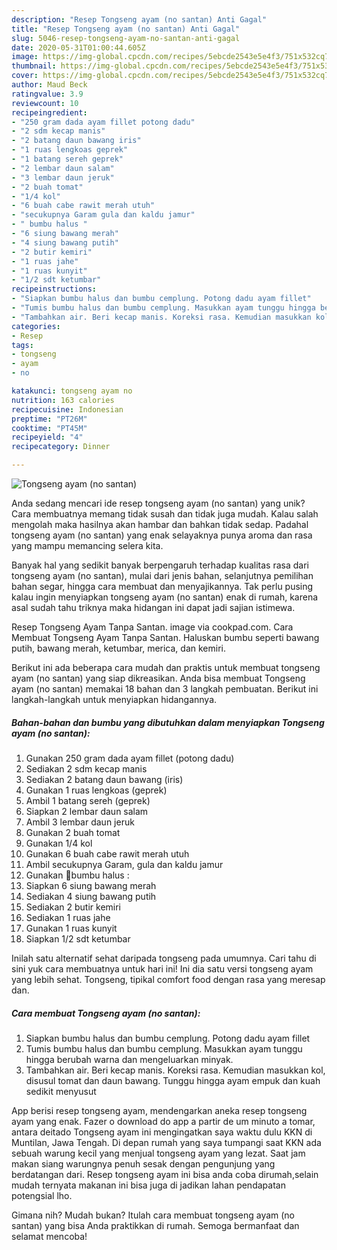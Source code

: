 ```yaml
---
description: "Resep Tongseng ayam (no santan) Anti Gagal"
title: "Resep Tongseng ayam (no santan) Anti Gagal"
slug: 5046-resep-tongseng-ayam-no-santan-anti-gagal
date: 2020-05-31T01:00:44.605Z
image: https://img-global.cpcdn.com/recipes/5ebcde2543e5e4f3/751x532cq70/tongseng-ayam-no-santan-foto-resep-utama.jpg
thumbnail: https://img-global.cpcdn.com/recipes/5ebcde2543e5e4f3/751x532cq70/tongseng-ayam-no-santan-foto-resep-utama.jpg
cover: https://img-global.cpcdn.com/recipes/5ebcde2543e5e4f3/751x532cq70/tongseng-ayam-no-santan-foto-resep-utama.jpg
author: Maud Beck
ratingvalue: 3.9
reviewcount: 10
recipeingredient:
- "250 gram dada ayam fillet potong dadu"
- "2 sdm kecap manis"
- "2 batang daun bawang iris"
- "1 ruas lengkoas geprek"
- "1 batang sereh geprek"
- "2 lembar daun salam"
- "3 lembar daun jeruk"
- "2 buah tomat"
- "1/4 kol"
- "6 buah cabe rawit merah utuh"
- "secukupnya Garam gula dan kaldu jamur"
- " bumbu halus "
- "6 siung bawang merah"
- "4 siung bawang putih"
- "2 butir kemiri"
- "1 ruas jahe"
- "1 ruas kunyit"
- "1/2 sdt ketumbar"
recipeinstructions:
- "Siapkan bumbu halus dan bumbu cemplung. Potong dadu ayam fillet"
- "Tumis bumbu halus dan bumbu cemplung. Masukkan ayam tunggu hingga berubah warna dan mengeluarkan minyak."
- "Tambahkan air. Beri kecap manis. Koreksi rasa. Kemudian masukkan kol, disusul tomat dan daun bawang. Tunggu hingga ayam empuk dan kuah sedikit menyusut"
categories:
- Resep
tags:
- tongseng
- ayam
- no

katakunci: tongseng ayam no 
nutrition: 163 calories
recipecuisine: Indonesian
preptime: "PT26M"
cooktime: "PT45M"
recipeyield: "4"
recipecategory: Dinner

---
```



![Tongseng ayam (no santan)](https://img-global.cpcdn.com/recipes/5ebcde2543e5e4f3/751x532cq70/tongseng-ayam-no-santan-foto-resep-utama.jpg)

Anda sedang mencari ide resep tongseng ayam (no santan) yang unik? Cara membuatnya memang tidak susah dan tidak juga mudah. Kalau salah mengolah maka hasilnya akan hambar dan bahkan tidak sedap. Padahal tongseng ayam (no santan) yang enak selayaknya punya aroma dan rasa yang mampu memancing selera kita.

Banyak hal yang sedikit banyak berpengaruh terhadap kualitas rasa dari tongseng ayam (no santan), mulai dari jenis bahan, selanjutnya pemilihan bahan segar, hingga cara membuat dan menyajikannya. Tak perlu pusing kalau ingin menyiapkan tongseng ayam (no santan) enak di rumah, karena asal sudah tahu triknya maka hidangan ini dapat jadi sajian istimewa.

Resep Tongseng Ayam Tanpa Santan. image via cookpad.com. Cara Membuat Tongseng Ayam Tanpa Santan. Haluskan bumbu seperti bawang putih, bawang merah, ketumbar, merica, dan kemiri.


Berikut ini ada beberapa cara mudah dan praktis untuk membuat tongseng ayam (no santan) yang siap dikreasikan. Anda bisa membuat Tongseng ayam (no santan) memakai 18 bahan dan 3 langkah pembuatan. Berikut ini langkah-langkah untuk menyiapkan hidangannya.

<!--inarticleads1-->

##### Bahan-bahan dan bumbu yang dibutuhkan dalam menyiapkan Tongseng ayam (no santan):

1. Gunakan 250 gram dada ayam fillet (potong dadu)
1. Sediakan 2 sdm kecap manis
1. Sediakan 2 batang daun bawang (iris)
1. Gunakan 1 ruas lengkoas (geprek)
1. Ambil 1 batang sereh (geprek)
1. Siapkan 2 lembar daun salam
1. Ambil 3 lembar daun jeruk
1. Gunakan 2 buah tomat
1. Gunakan 1/4 kol
1. Gunakan 6 buah cabe rawit merah utuh
1. Ambil secukupnya Garam, gula dan kaldu jamur
1. Gunakan  🌻bumbu halus :
1. Siapkan 6 siung bawang merah
1. Sediakan 4 siung bawang putih
1. Sediakan 2 butir kemiri
1. Sediakan 1 ruas jahe
1. Gunakan 1 ruas kunyit
1. Siapkan 1/2 sdt ketumbar


Inilah satu alternatif sehat daripada tongseng pada umumnya. Cari tahu di sini yuk cara membuatnya untuk hari ini! Ini dia satu versi tongseng ayam yang lebih sehat. Tongseng, tipikal comfort food dengan rasa yang meresap dan. 

<!--inarticleads2-->

##### Cara membuat Tongseng ayam (no santan):

1. Siapkan bumbu halus dan bumbu cemplung. Potong dadu ayam fillet
1. Tumis bumbu halus dan bumbu cemplung. Masukkan ayam tunggu hingga berubah warna dan mengeluarkan minyak.
1. Tambahkan air. Beri kecap manis. Koreksi rasa. Kemudian masukkan kol, disusul tomat dan daun bawang. Tunggu hingga ayam empuk dan kuah sedikit menyusut


App berisi resep tongseng ayam, mendengarkan aneka resep tongseng ayam yang enak. Fazer o download do app a partir de um minuto a tomar, antara deitado Tongseng ayam ini mengingatkan saya waktu dulu KKN di Muntilan, Jawa Tengah. Di depan rumah yang saya tumpangi saat KKN ada sebuah warung kecil yang menjual tongseng ayam yang lezat. Saat jam makan siang warungnya penuh sesak dengan pengunjung yang berdatangan dari. Resep tongseng ayam ini bisa anda coba dirumah,selain mudah ternyata makanan ini bisa juga di jadikan lahan pendapatan potengsial lho. 

Gimana nih? Mudah bukan? Itulah cara membuat tongseng ayam (no santan) yang bisa Anda praktikkan di rumah. Semoga bermanfaat dan selamat mencoba!
